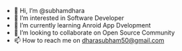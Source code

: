 - 👋 Hi, I’m @subhamdhara
- 👀 I’m interested in Software Developer
- 🌱 I’m currently learning Anroid App Dvelopment
- 💞️ I’m looking to collaborate on Open Source Community
- 📫 How to reach me on  dharasubham50@gmail.com

<!---
dhararahul/dhararahul is a ✨ special ✨ repository because its `README.md` (this file) appears on your GitHub profile.
You can click the Preview link to take a look at your changes.
--->
